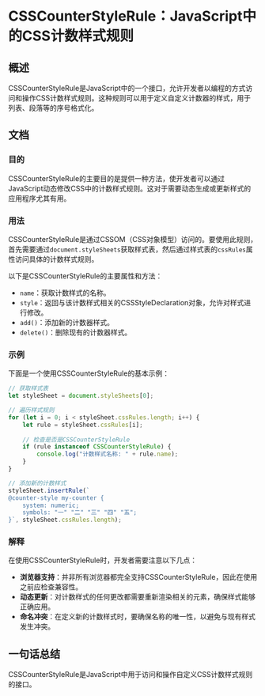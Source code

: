 <!--
Meta Description: # CSSCounterStyleRule：JavaScript中的CSS计数样式规则 ## 概述 CSSCounterStyleRule是JavaScript中的一个接口，允许开发者以编程的方式访问和操作CSS计数样式规则。这种规则可以用于定义自定义计数器的样式，用于列表、段落等的序号格式化。 #...
Meta Keywords: stylesheet, cssrules, let, rule, csscounterstylerule
-->

# CSSCounterStyleRule：JavaScript中的CSS计数样式规则

## 概述
CSSCounterStyleRule是JavaScript中的一个接口，允许开发者以编程的方式访问和操作CSS计数样式规则。这种规则可以用于定义自定义计数器的样式，用于列表、段落等的序号格式化。

## 文档
### 目的
CSSCounterStyleRule的主要目的是提供一种方法，使开发者可以通过JavaScript动态修改CSS中的计数样式规则。这对于需要动态生成或更新样式的应用程序尤其有用。

### 用法
CSSCounterStyleRule是通过CSSOM（CSS对象模型）访问的。要使用此规则，首先需要通过`document.styleSheets`获取样式表，然后通过样式表的`cssRules`属性访问具体的计数样式规则。

以下是CSSCounterStyleRule的主要属性和方法：
- `name`：获取计数样式的名称。
- `style`：返回与该计数样式相关的CSSStyleDeclaration对象，允许对样式进行修改。
- `add()`：添加新的计数器样式。
- `delete()`：删除现有的计数器样式。

### 示例
下面是一个使用CSSCounterStyleRule的基本示例：

```javascript
// 获取样式表
let styleSheet = document.styleSheets[0];

// 遍历样式规则
for (let i = 0; i < styleSheet.cssRules.length; i++) {
    let rule = styleSheet.cssRules[i];
    
    // 检查是否是CSSCounterStyleRule
    if (rule instanceof CSSCounterStyleRule) {
        console.log("计数样式名称: " + rule.name);
    }
}

// 添加新的计数样式
styleSheet.insertRule(`
@counter-style my-counter {
    system: numeric;
    symbols: "一" "二" "三" "四" "五";
}`, styleSheet.cssRules.length);
```

### 解释
在使用CSSCounterStyleRule时，开发者需要注意以下几点：
- **浏览器支持**：并非所有浏览器都完全支持CSSCounterStyleRule，因此在使用之前应检查兼容性。
- **动态更新**：对计数样式的任何更改都需要重新渲染相关的元素，确保样式能够正确应用。
- **命名冲突**：在定义新的计数样式时，要确保名称的唯一性，以避免与现有样式发生冲突。

## 一句话总结
CSSCounterStyleRule是JavaScript中用于访问和操作自定义CSS计数样式规则的接口。